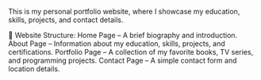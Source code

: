 This is my personal portfolio website, where I showcase my education, skills, projects, and contact details.

🔹 Website Structure:
Home Page – A brief biography and introduction.
About Page – Information about my education, skills, projects, and certifications.
Portfolio Page – A collection of my favorite books, TV series, and programming projects.
Contact Page – A simple contact form and location details.
